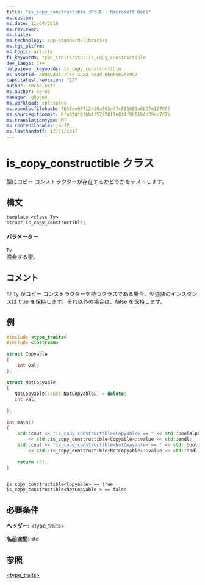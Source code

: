 ```yaml
---
title: "is_copy_constructible クラス | Microsoft Docs"
ms.custom: 
ms.date: 11/04/2016
ms.reviewer: 
ms.suite: 
ms.technology: cpp-standard-libraries
ms.tgt_pltfrm: 
ms.topic: article
f1_keywords: type_traits/std::is_copy_constructible
dev_langs: C++
helpviewer_keywords: is_copy_constructible
ms.assetid: d8db9d4c-21ed-4884-bead-0b0b562de007
caps.latest.revision: "13"
author: corob-msft
ms.author: corob
manager: ghogen
ms.workload: cplusplus
ms.openlocfilehash: 7637ee69712e38a762af7c855685a6b07e12798f
ms.sourcegitcommit: 8fa8fdf0fbb4f57950f1e8f4f9b81b4d39ec7d7a
ms.translationtype: MT
ms.contentlocale: ja-JP
ms.lasthandoff: 12/21/2017
---
```

# <a name="iscopyconstructible-class"></a>is_copy_constructible クラス
型にコピー コンストラクターが存在するかどうかをテストします。  
  
## <a name="syntax"></a>構文  
  
```  
template <class Ty>  
struct is_copy_constructible;  
```  
  
#### <a name="parameters"></a>パラメーター  
 `Ty`  
 照会する型。  
  
## <a name="remarks"></a>コメント  
 型 `Ty` がコピー コンストラクターを持つクラスである場合、型述語のインスタンスは true を保持します。それ以外の場合は、false を保持します。  
  
## <a name="example"></a>例  
  
```cpp  
#include <type_traits>   
#include <iostream>   
  
struct Copyable  
{  
    int val;  
};  
  
struct NotCopyable  
{  
   NotCopyable(const NotCopyable&) = delete;  
   int val;  
  
};  
  
int main()  
{  
    std::cout << "is_copy_constructible<Copyable> == " << std::boolalpha  
        << std::is_copy_constructible<Copyable>::value << std::endl;  
    std::cout << "is_copy_constructible<NotCopyable> == " << std::boolalpha  
        << std::is_copy_constructible<NotCopyable>::value << std::endl;  
  
    return (0);  
}  
  
```  
  
```Output  
is_copy_constructible<Copyable> == true  
is_copy_constructible<NotCopyable > == false  
```  
  
## <a name="requirements"></a>必要条件  
 **ヘッダー:** \<type_traits>  
  
 **名前空間:** std  
  
## <a name="see-also"></a>参照  
 [<type_traits>](../standard-library/type-traits.md)

